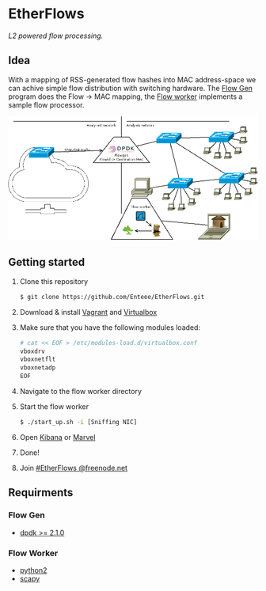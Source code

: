 # EtherFlows
_L2 powered flow processing._

## Idea
With a mapping of RSS-generated flow hashes into MAC address-space we can achive simple flow distribution with switching hardware. The [Flow Gen][flowgen] program does the Flow -> MAC mapping, the [Flow worker][flowworker] implements a sample flow processor.

![Set up](https://raw.githubusercontent.com/Enteee/EtherFlows/develop/doc/setup.png)

## Getting started
1. Clone this repository

    ```sh
    $ git clone https://github.com/Enteee/EtherFlows.git
    ```

2. Download & install [Vagrant][vagrant] and [Virtualbox][virtualbox]
3. Make sure that you have the following modules loaded:

    ```sh
    # cat << EOF > /etc/modules-load.d/virtualbox.conf
    vboxdrv
    vboxnetflt
    vboxnetadp
    EOF
    ```

4. Navigate to the flow worker directory
5. Start the flow worker

    ```sh
    $ ./start_up.sh -i [Sniffing NIC]
    ```

6. Open [Kibana](http://localhost:5601) or [Marvel](http://127.0.0.1:9200/_plugin/marvel/kibana/index.html)
7. Done!
8. Join [#EtherFlows @freenode.net][irc]

## Requirments
### Flow Gen
* [dpdk >= 2.1.0][dpdk]

### Flow Worker
* [python2][python2]
* [scapy][scapy]

[flowgen]:flowgen/flowgen.c
[flowworker]:flowworker/flowworker.py

[dpdk]:http://dpdk.org/
[python2]:https://www.python.org/download/releases/2.7.3/
[scapy]:http://www.secdev.org/projects/scapy/
[vagrant]:https://www.vagrantup.com/downloads.html
[virtualbox]:https://www.virtualbox.org/
[irc]:http://webchat.freenode.net/?nick=newEtherFlowsUser&channels=EtherFlows
